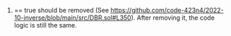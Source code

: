 1. == true should be removed (See https://github.com/code-423n4/2022-10-inverse/blob/main/src/DBR.sol#L350). After removing it, the code logic is still the same.
